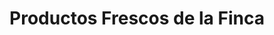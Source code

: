 ---
title: "Productos Frescos de la Finca"
url: /monteria/productos-frescos-de-la-finca/
shop: Supermarkt
---
